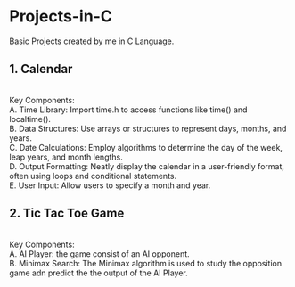 # Projects-in-C
Basic Projects created by me in C Language.<br>

<h2>1. Calendar</h2><br>
    Key Components:<br>
        A. Time Library: Import time.h to access functions like time() and localtime().<br>
        B. Data Structures: Use arrays or structures to represent days, months, and years.<br>
        C. Date Calculations: Employ algorithms to determine the day of the week, leap years, and month lengths.<br>
        D. Output Formatting: Neatly display the calendar in a user-friendly format, often using loops and conditional statements.<br>
        E. User Input: Allow users to specify a month and year.<br>
        
<h2>2. Tic Tac Toe Game</h2><br>
    Key Components:<br>
    A. AI Player: the game consist of an AI opponent.<br>
    B. Minimax Search: The Minimax algorithm is used to study the opposition game adn predict the the output of the AI Player.
